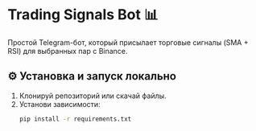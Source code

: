 # Trading Signals Bot 📊

Простой Telegram-бот, который присылает торговые сигналы (SMA + RSI) для выбранных пар с Binance.

## ⚙️ Установка и запуск локально

1. Клонируй репозиторий или скачай файлы.
2. Установи зависимости:
   ```bash
   pip install -r requirements.txt
